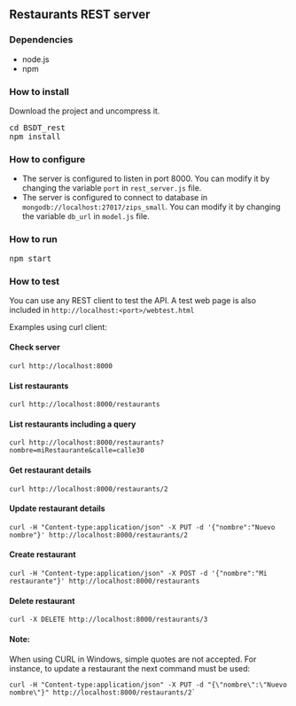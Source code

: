 ## Restaurants REST server

### Dependencies

- node.js
- npm

### How to install

Download the project and uncompress it. 

<pre>
cd BSDT_rest
npm install
</pre>

### How to configure

+ The server is configured to listen in port 8000. You can modify it by changing the variable `port` in `rest_server.js` file.
+ The server is configured to connect to database in `mongodb://localhost:27017/zips_small`. You can modify it by changing the variable `db_url` in `model.js` file.

### How to run

<pre>
npm start
</pre>

### How to test

You can use any REST client to test the API. A test web page is also included in `http://localhost:<port>/webtest.html`

Examples using curl client:

#### Check server
	curl http://localhost:8000

#### List restaurants
	curl http://localhost:8000/restaurants
	
#### List restaurants including a query
	curl http://localhost:8000/restaurants?nombre=miRestaurante&calle=calle30

#### Get restaurant details
	curl http://localhost:8000/restaurants/2

#### Update restaurant details
	curl -H "Content-type:application/json" -X PUT -d '{"nombre":"Nuevo nombre"}' http://localhost:8000/restaurants/2

#### Create restaurant
	curl -H "Content-type:application/json" -X POST -d '{"nombre":"Mi restaurante"}' http://localhost:8000/restaurants

#### Delete restaurant
	curl -X DELETE http://localhost:8000/restaurants/3
	
#### Note:
When using CURL in Windows, simple quotes are not accepted. For instance, to update a restaurant the next command must be used: 
	
	curl -H "Content-type:application/json" -X PUT -d "{\"nombre\":\"Nuevo nombre\"}" http://localhost:8000/restaurants/2`

